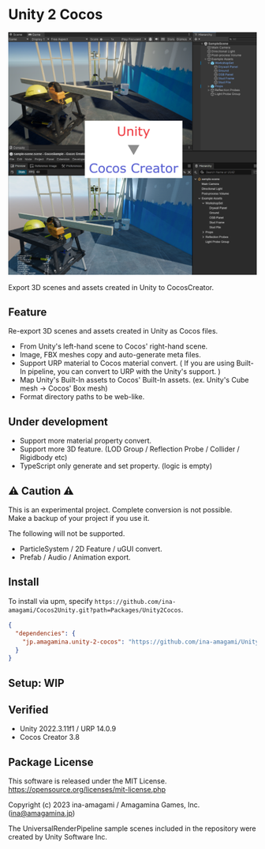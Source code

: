 # Unity 2 Cocos

![](./Documents/unity2cocos.png)

Export 3D scenes and assets created in Unity to CocosCreator.

## Feature

Re-export 3D scenes and assets created in Unity as Cocos files.

- From Unity's left-hand scene to Cocos' right-hand scene.
- Image, FBX meshes copy and auto-generate meta files.
- Support URP material to Cocos material convert. ( If you are using Built-In pipeline, you can convert to URP with the Unity's support. )
- Map Unity's Built-In assets to Cocos' Built-In assets. (ex. Unity's Cube mesh -> Cocos' Box mesh)
- Format directory paths to be web-like.

## Under development

- Support more material property convert.
- Support more 3D feature. (LOD Group / Reflection Probe / Collider / Rigidbody etc)
- TypeScript only generate and set property. (logic is empty)

## ⚠️ Caution ⚠️
This is an experimental project. Complete conversion is not possible.  
Make a backup of your project if you use it.

The following will not be supported.

- ParticleSystem / 2D Feature / uGUI convert.
- Prefab / Audio / Animation export.

## Install

To install via upm, specify `https://github.com/ina-amagami/Cocos2Unity.git?path=Packages/Unity2Cocos`.

```manifest.json
{
  "dependencies": {
    "jp.amagamina.unity-2-cocos": "https://github.com/ina-amagami/Unity2Cocos.git?path=Packages/Unity2Cocos",
  }
}
```

## Setup: WIP

## Verified

- Unity 2022.3.11f1 / URP 14.0.9
- Cocos Creator 3.8

## Package License

This software is released under the MIT License.
https://opensource.org/licenses/mit-license.php

Copyright (c) 2023 ina-amagami / Amagamina Games, Inc. (ina@amagamina.jp)

The UniversalRenderPipeline sample scenes included in the repository were created by Unity Software Inc.
